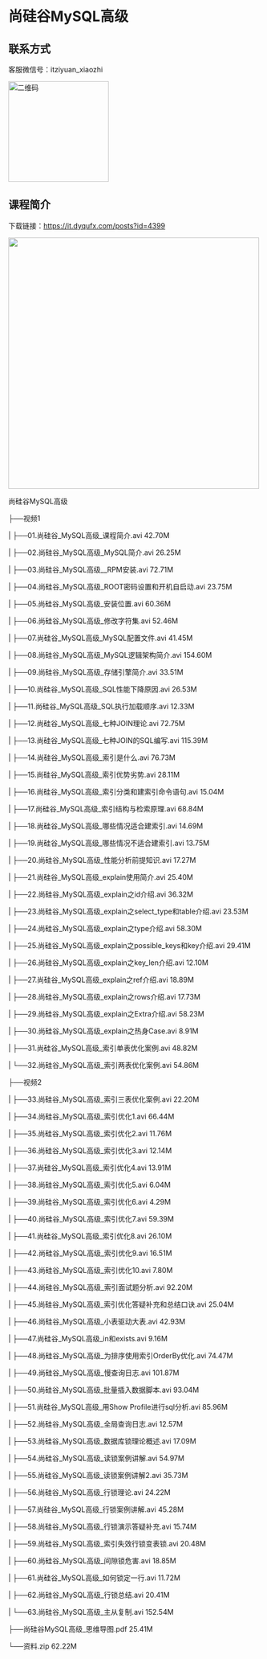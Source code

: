 # 尚硅谷MySQL高级

## 联系方式

客服微信号：itziyuan_xiaozhi

<img src="https://ziyuanyun.oss-cn-guangzhou.aliyuncs.com/common/20240614073449/666b82192834a.jpg" width="200" height="200" alt="二维码">

## 课程简介

下载链接：https://it.dyqufx.com/posts?id=4399

<img src="https://ziyuanyun.oss-cn-guangzhou.aliyuncs.com/yun/20240902073016/66d4f9084da86.jpg" width="500" alt="">

  

 尚硅谷MySQL高级

 ├──视频1

 | ├──01.尚硅谷_MySQL高级_课程简介.avi 42.70M

 | ├──02.尚硅谷_MySQL高级_MySQL简介.avi 26.25M

 | ├──03.尚硅谷_MySQL高级__RPM安装.avi 72.71M

 | ├──04.尚硅谷_MySQL高级_ROOT密码设置和开机自启动.avi 23.75M

 | ├──05.尚硅谷_MySQL高级_安装位置.avi 60.36M

 | ├──06.尚硅谷_MySQL高级_修改字符集.avi 52.46M

 | ├──07.尚硅谷_MySQL高级_MySQL配置文件.avi 41.45M

 | ├──08.尚硅谷_MySQL高级_MySQL逻辑架构简介.avi 154.60M

 | ├──09.尚硅谷_MySQL高级_存储引擎简介.avi 33.51M

 | ├──10.尚硅谷_MySQL高级_SQL性能下降原因.avi 26.53M

 | ├──11.尚硅谷_MySQL高级_SQL执行加载顺序.avi 12.33M

 | ├──12.尚硅谷_MySQL高级_七种JOIN理论.avi 72.75M

 | ├──13.尚硅谷_MySQL高级_七种JOIN的SQL编写.avi 115.39M

 | ├──14.尚硅谷_MySQL高级_索引是什么.avi 76.73M

 | ├──15.尚硅谷_MySQL高级_索引优势劣势.avi 28.11M

 | ├──16.尚硅谷_MySQL高级_索引分类和建索引命令语句.avi 15.04M

 | ├──17.尚硅谷_MySQL高级_索引结构与检索原理.avi 68.84M

 | ├──18.尚硅谷_MySQL高级_哪些情况适合建索引.avi 14.69M

 | ├──19.尚硅谷_MySQL高级_哪些情况不适合建索引.avi 13.75M

 | ├──20.尚硅谷_MySQL高级_性能分析前提知识.avi 17.27M

 | ├──21.尚硅谷_MySQL高级_explain使用简介.avi 25.40M

 | ├──22.尚硅谷_MySQL高级_explain之id介绍.avi 36.32M

 | ├──23.尚硅谷_MySQL高级_explain之select_type和table介绍.avi 23.53M

 | ├──24.尚硅谷_MySQL高级_explain之type介绍.avi 58.30M

 | ├──25.尚硅谷_MySQL高级_explain之possible_keys和key介绍.avi 29.41M

 | ├──26.尚硅谷_MySQL高级_explain之key_len介绍.avi 12.10M

 | ├──27.尚硅谷_MySQL高级_explain之ref介绍.avi 18.89M

 | ├──28.尚硅谷_MySQL高级_explain之rows介绍.avi 17.73M

 | ├──29.尚硅谷_MySQL高级_explain之Extra介绍.avi 58.23M

 | ├──30.尚硅谷_MySQL高级_explain之热身Case.avi 8.91M

 | ├──31.尚硅谷_MySQL高级_索引单表优化案例.avi 48.82M

 | └──32.尚硅谷_MySQL高级_索引两表优化案例.avi 54.86M

 ├──视频2

 | ├──33.尚硅谷_MySQL高级_索引三表优化案例.avi 22.20M

 | ├──34.尚硅谷_MySQL高级_索引优化1.avi 66.44M

 | ├──35.尚硅谷_MySQL高级_索引优化2.avi 11.76M

 | ├──36.尚硅谷_MySQL高级_索引优化3.avi 12.14M

 | ├──37.尚硅谷_MySQL高级_索引优化4.avi 13.91M

 | ├──38.尚硅谷_MySQL高级_索引优化5.avi 6.04M

 | ├──39.尚硅谷_MySQL高级_索引优化6.avi 4.29M

 | ├──40.尚硅谷_MySQL高级_索引优化7.avi 59.39M

 | ├──41.尚硅谷_MySQL高级_索引优化8.avi 26.10M

 | ├──42.尚硅谷_MySQL高级_索引优化9.avi 16.51M

 | ├──43.尚硅谷_MySQL高级_索引优化10.avi 7.80M

 | ├──44.尚硅谷_MySQL高级_索引面试题分析.avi 92.20M

 | ├──45.尚硅谷_MySQL高级_索引优化答疑补充和总结口诀.avi 25.04M

 | ├──46.尚硅谷_MySQL高级_小表驱动大表.avi 42.93M

 | ├──47.尚硅谷_MySQL高级_in和exists.avi 9.16M

 | ├──48.尚硅谷_MySQL高级_为排序使用索引OrderBy优化.avi 74.47M

 | ├──49.尚硅谷_MySQL高级_慢查询日志.avi 101.87M

 | ├──50.尚硅谷_MySQL高级_批量插入数据脚本.avi 93.04M

 | ├──51.尚硅谷_MySQL高级_用Show Profile进行sql分析.avi 85.96M

 | ├──52.尚硅谷_MySQL高级_全局查询日志.avi 12.57M

 | ├──53.尚硅谷_MySQL高级_数据库锁理论概述.avi 17.09M

 | ├──54.尚硅谷_MySQL高级_读锁案例讲解.avi 54.97M

 | ├──55.尚硅谷_MySQL高级_读锁案例讲解2.avi 35.73M

 | ├──56.尚硅谷_MySQL高级_行锁理论.avi 24.22M

 | ├──57.尚硅谷_MySQL高级_行锁案例讲解.avi 45.28M

 | ├──58.尚硅谷_MySQL高级_行锁演示答疑补充.avi 15.74M

 | ├──59.尚硅谷_MySQL高级_索引失效行锁变表锁.avi 20.48M

 | ├──60.尚硅谷_MySQL高级_间隙锁危害.avi 18.85M

 | ├──61.尚硅谷_MySQL高级_如何锁定一行.avi 11.72M

 | ├──62.尚硅谷_MySQL高级_行锁总结.avi 20.41M

 | └──63.尚硅谷_MySQL高级_主从复制.avi 152.54M

 ├──尚硅谷MySQL高级_思维导图.pdf 25.41M

 └──资料.zip 62.22M

  